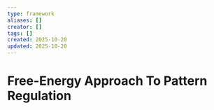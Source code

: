 ```yaml
---
type: framework
aliases: []
creator: []
tags: []
created: 2025-10-20
updated: 2025-10-20
---
```


# Free-Energy Approach To Pattern Regulation


